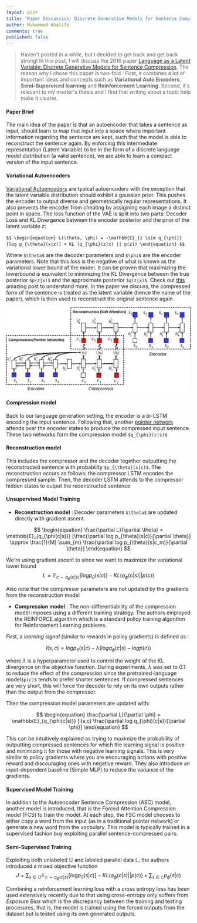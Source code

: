```yaml
---
layout: post
title: "Paper Discussion: Discrete Generative Models for Sentence Compression"
author: Muhammad Khalifa
comments: true
published: false
---
```


> Haven't posted in a while, but I decided to get back and get back strong! In this post, I will discuss the 2016 paper [Language as a Latent Variable: Discrete Generative Models for Sentence Compression](https://arxiv.org/abs/1609.07317). The reason why I chose this paper is two-fold : First, it combines a lot of important ideas and concepts such as **Variational Auto Encoders**, **Semi-Supervised learning** and **Reinforcement Learning**. Second, it's relevant to my master's thesis and I find that writing about a topic help make it clearer.
<!--more-->

#### Paper Brief
The main idea of the paper is that an autoencoder that takes a sentence as input, should learn to map that input into a space where important information regarding the sentence are kept, such that the model is able to reconstruct the sentence again. By enforcing this intermediate representation (Latent Variable) to be in the form of a discrete language model distribution (a valid sentence), we are able to learn a compact version of the input sentence.


#### Variational Autoencoders
[Variational Autoencoders](https://en.wikipedia.org/wiki/Autoencoder#Variational_autoencoder_(VAE)) are typical autoencoders with the exception that the latent variable distribution should exhibit a gaussian prior. This pushes the encoder to output diverse and geometrically regular representations. It also prevents the encoder from cheating by assigining each image a distinct point in space. The loss function of the VAE is split into two parts: Decoder Loss and KL Divergence between the encoder posterior and the prior of the latent variable $z$:



`$$
\begin{equation}
    L(\theta, \phi) = -\mathbb{E}_{z \sim q_{\phi}}[log p_{\theta}(x|z)] + KL (q_{\phi}(z|x) || p(z))
\end{equation}
$$`

Where `$\theta$` are the decoder parameters and `$\phi$` are the encoder parameters. Note that this loss is the negative of what is known as the variational lower bound of the model. It can be proven that maximizing the lowerbound is equivalent to minimizing the KL Divergence between the true posterior `$p(z|x)$` and the approximate posterior `$q(z|x)$`. Check out [this](https://jaan.io/what-is-variational-autoencoder-vae-tutorial/) amazing post to understand more. In the paper we discuss, the compressed form of the sentence is treated as the latent variable (hence the name of the paper), which is then used to reconstruct the original sentence again. 


![Autoencoder Sentence Compression Model](/images/asc-model.png)

#### Compression model
 Back to our language generation setting, the encoder is a bi-LSTM encoding the input sentence. Following that, another [pointer network](https://arxiv.org/abs/1506.03134) attends over the encoder states to produce the compressed input sentence. These two networks form the compression model  `$q_{\phi}(c|s)$`

#### Reconstruction model
 This includes the compressor and the decoder together outputting the reconstructed sentence with probability `$p_{\theta}(s|c)$`. The reconstruction occurs as follows: the compressor LSTM encodes the compressed sample. Then, the decoder LSTM attends to the compressor hidden states to output the reconstructed sentence


#### Unsupervised Model Training

* **Reconstruction model** : Decoder parameters `$\theta$` are updated directly with gradient ascent.

$$
\begin{equation}
    \frac{\partial L}{\partial \theta} = \mathbb{E}_{q_{\phi(c|s)}} [\frac{\partial log p_{\theta}(s|c)}{\partial \theta}] \approx \frac{1}{M} \sum_{m} \frac{\partial log p_{\theta}(s|c_m)}{\partial \theta}]
\end{equation}
$$

We're using gradient ascent to since we want to maximize the variational lower bound
$$
\begin{equation}
    L = \mathbb{E}_{c \sim q_{\phi}(c|s)}[log p_{\theta}(s|c)] - KL (q_{\phi}(c|s) || p(c))
\end{equation}
$$

Also note that the compressor parameters are not updated by the gradients from the reconstruction model

* **Compression model** : The non-differentiability of the compression model imposes using a different training strategy. The authors employed the REINFORCE algorithm which is a standard policy training algorithm for Reinforcement Learning problems.

First, a *learning signal* (similar to rewards in policy gradients) is defined as :

$$
l(s,c) = log p_{\theta}(s|c) - \lambda (log q_{\phi}(c|s) - log p(c))
$$

where $\lambda$ is a hyperparameter used to control the weight of the KL divergence on the objective function. During experiments, $\lambda$ was set to 0.1 to reduce the effect of the compression since the pretrained-language model`$p(c)$` tends to prefer shorter sentences. If compressed sentences are very short, this will force the decoder to rely on its own outputs rather than the output from the compressor.

Then the compression model parameters are updated with:

$$
\begin{equation}
    \frac{\partial L}{\partial \phi} = \mathbb{E}_{q_{\phi(c|s)}} [l(s,c) \frac{\partial  log q_{\phi}(c|s)}{\partial \phi}]
\end{equation}
$$

This can be intuitively explained as trying to maximize the probability of outputting compressed sentences for which the learning signal is positive and minimizing it for those with negative learning signals. This is very similar to policy gradients where you are encouraging actions with positive reward and discouraging ones with negative reward. They also introduce an input-dependent baseline (Simple MLP) to reduce the variance of the gradients.


#### Supervised Model Training
In addition to the Autoencoder Sentence Compression (ASC) model, another model is introduced, that is the Forced Attention Compression model (FCS) to train the model. At each step, the FSC model chooses to either copy a word from the input (as in a traditional pointer network) or generate a new word from the vocbulary. This model is typically trained in a supervised fashion buy exploiting parallel sentence-compressed pairs.


#### Semi-Supervised Training
Exploiting both unlabeled $\mathbb{U}$ and labeled parallel data $\mathbb{L}$, the authors introduced a mixed objective function 
$$
\begin{equation}
    J = \sum_{s \in \mathbb{U}} \mathbb{E}_{c \sim q_{\phi}(c|s)}[log p_{\theta}(s|c)] - KL (q_{\phi}(c|s) || p(c)) +
    \sum_{s \in \mathbb{L}} p_{\phi}(s|c)
\end{equation}
$$

Combining a reinforcement learning loss with a cross entropy loss has been used extensively recently due to that using cross-entropy only suffers from *Exposure Bias* which is the discrepancy between the training and testing procesures, that is, the model is trained using the forced outputs from the dataset but is tested using its own generated outputs.